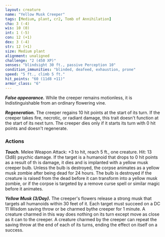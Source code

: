 ```yaml
---
layout: creature
name: "Yellow Musk Creeper"
tags: [Medium, plant, cr2, Tomb of Annihilation]
cha: 3 (-4)
wis: 10 (0)
int: 1 (-5)
con: 12 (+1)
dex: 3 (-4)
str: 12 (+1)
size: Medium plant
alignment: unaligned
challenge: "2 (450 XP)"
senses: "blindsight 30 ft., passive Perception 10"
condition_immunities: "blinded, deafeed, exhaustion, prone"
speed: "5 ft., climb 5 ft."
hit_points: "60 (11d8 +11)"
armor_class: "6"
---
```


***False appearance.*** While the creeper remains motionless, it is Indistinguishable from an ordinary flowering vine.

***Regeneration.*** The creeper regains 10 hit points at the start of its turn. If the creeper takes fire, necrotic, or radiant damage, this trait doesn't function at the start of its next turn. The creeper dies only if it starts its turn with 0 hit points and doesn't regenerate.

### Actions

***Touch.*** Melee Weapon Attack: +3 to hit, reach 5 ft., one creature. Hit: 13 (3d8) psychic damage. If the target is a humanoid that drops to 0 hit points as a result of th is damage, it dies and is implanted with a yellow musk creeper bulb. Unless the bulb is destroyed, the corpse animates as a yellow musk zombie after being dead for 24 hours. The bulb is destroyed if the creature is raised from the dead before it can transform into a yellow musk zombie, or if the corpse is targeted by a remove curse spell or similar magic before it animates.

***Yellow Musk (3/Day).*** The creeper's flowers release a strong musk that targets all humanoids within 30 feet of it. Each target must succeed on a DC 11 Wisdom saving throw or be charmed bythe creeper for 1 minute. A creature charmed in this way does nothing on its turn except move as close as it can to the creeper. A creature charmed by the creeper can repeat the saving throw at the end of each of its turns, ending the effect on itself on a success.